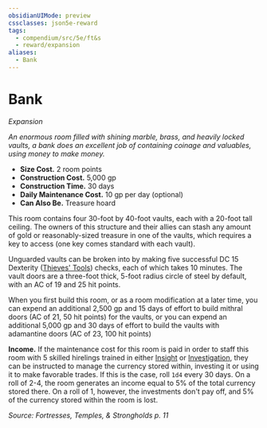 ```yaml
---
obsidianUIMode: preview
cssclasses: json5e-reward
tags:
  - compendium/src/5e/ft&s
  - reward/expansion
aliases:
  - Bank
---
```

# Bank
*Expansion*  

*An enormous room filled with shining marble, brass, and heavily locked vaults, a bank does an excellent job of containing coinage and valuables, using money to make money.*

- **Size Cost.** 2 room points  
- **Construction Cost.** 5,000 gp  
- **Construction Time.** 30 days  
- **Daily Maintenance Cost.** 10 gp per day (optional)  
- **Can Also Be.** Treasure hoard  

This room contains four 30-foot by 40-foot vaults, each with a 20-foot tall ceiling. The owners of this structure and their allies can stash any amount of gold or reasonably-sized treasure in one of the vaults, which requires a key to access (one key comes standard with each vault).

Unguarded vaults can be broken into by making five successful DC 15 Dexterity ([Thieves' Tools](2-Mechanics/CLI/items/thieves-tools.md)) checks, each of which takes 10 minutes. The vault doors are a three-foot thick, 5-foot radius circle of steel by default, with an AC of 19 and 25 hit points.

When you first build this room, or as a room modification at a later time, you can expend an additional 2,500 gp and 15 days of effort to build mithral doors (AC of 21, 50 hit points) for the vaults, or you can expend an additional 5,000 gp and 30 days of effort to build the vaults with adamantine doors (AC of 23, 100 hit points)

**Income.** If the maintenance cost for this room is paid in order to staff this room with 5 skilled hirelings trained in either [Insight](2-Mechanics/CLI/rules/skills.md#Insight) or [Investigation](2-Mechanics/CLI/rules/skills.md#Investigation), they can be instructed to manage the currency stored within, investing it or using it to make favorable trades. If this is the case, roll `1d4` every 30 days. On a roll of 2-4, the room generates an income equal to 5% of the total currency stored there. On a roll of 1, however, the investments don't pay off, and 5% of the currency stored within the room is lost.

*Source: Fortresses, Temples, & Strongholds p. 11*